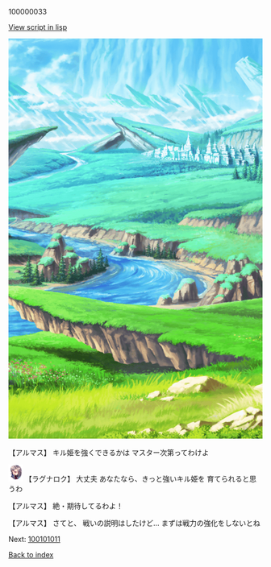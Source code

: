 100000033

[View script in lisp](../scripts/100000033.txt)

![plain.png](../images/backgrounds/plain.png)

【アルマス】
キル姫を強くできるかは
マスター次第ってわけよ

<img src="../images/units/103611.png" alt="103611.png" height="34"/>
【ラグナロク】
大丈夫
あなたなら、きっと強いキル姫を
育てられると思うわ

【アルマス】
絶・期待してるわよ！

【アルマス】
さてと、
戦いの説明はしたけど…
まずは戦力の強化をしないとね

Next: [100101011](100101011.md)

[Back to index](index.md)

